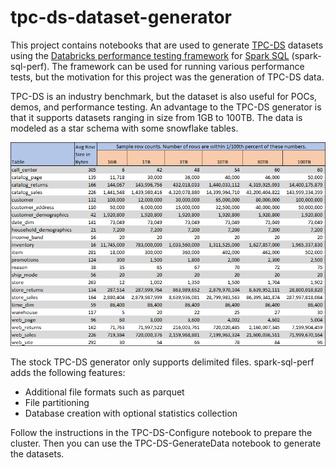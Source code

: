 # tpc-ds-dataset-generator

This project contains notebooks that are used to generate <a href="http://www.tpc.org/tpcds/default.asp" target="_blank">TPC-DS</a>  datasets using the [Databricks performance testing framework](https://github.com/databricks/spark-sql-perf) for <a href="https://spark.apache.org/sql/" target="_blank">Spark SQL</a> (spark-sql-perf). The framework can be used for running various performance tests, but the motivation for this project was the generation of TPC-DS data.

TPC-DS is an industry benchmark, but the dataset is also useful for POCs, demos, and performance testing. An advantage to the TPC-DS generator is that it supports datasets ranging in size from 1GB to 100TB. The data is modeled as a star schema with some snowflake tables.

![TPC-DS scales](https://github.com/BlueGranite/tpc-ds-dataset-generator/blob/master/img/tpcds_scales.png)

The stock TPC-DS generator only supports delimited files. spark-sql-perf adds the following features:

- Additional file formats such as parquet
- File partitioning
- Database creation with optional statistics collection

Follow the instructions in the TPC-DS-Configure notebook to prepare the cluster. Then you can use the TPC-DS-GenerateData notebook to generate the datasets.